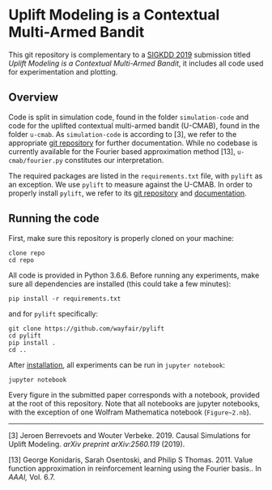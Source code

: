 # Uplift Modeling is a Contextual Multi-Armed Bandit
This git repository is complementary to a [SIGKDD 2019](https://www.kdd.org/kdd2019/Calls/view/kdd-2019-call-for-research-papers) submission titled _Uplift Modeling is a Contextual Multi-Armed Bandit_, it includes all code used for experimentation and plotting.

## Overview
Code is split in simulation code, found in the folder `simulation-code` and code for the uplifted contextual multi-armed bandit (U-CMAB), found in the folder `u-cmab`. As `simulation-code` is according to [3], we refer to the appropriate [git repository](https://github.com/vub-dl/cs-um) for further documentation. While no codebase is currently available for the Fourier based approximation method [13], `u-cmab/fourier.py` constitutes our interpretation.

The required packages are listed in the `requirements.txt` file, with `pylift` as an exception. We use `pylift` to measure against the U-CMAB. In order to properly install `pylift`, we refer to its [git repository](https://github.com/wayfair/pylift) and [documentation](https://pylift.readthedocs.io/en/latest/installation.html).

## Running the code
First, make sure this repository is properly cloned on your machine:
```shell
clone repo
cd repo
```
All code is provided in Python 3.6.6. Before running any experiments, make sure all dependencies are installed (this could take a few minutes):

```shell
pip install -r requirements.txt
```

and for `pylift` specifically:
```shell
git clone https://github.com/wayfair/pylift
cd pylift
pip install .
cd ..
```

After [installation](https://jupyter.readthedocs.io/en/latest/install.html), all experiments can be run in `jupyter notebook`:
```shell
jupyter notebook
```
Every figure in the submitted paper corresponds with a notebook, provided at the root of this repository. Note that all notebooks are jupyter notebooks, with the exception of one Wolfram Mathematica notebook (`Figure~2.nb`).

---
[3] Jeroen Berrevoets and Wouter Verbeke. 2019. Causal Simulations for Uplift Modeling. _arXiv preprint arXiv:2560.119_ (2019).

[13] George Konidaris, Sarah Osentoski, and Philip S Thomas. 2011. Value function approximation in reinforcement learning using the Fourier basis.. In _AAAI,_ Vol. 6.7.